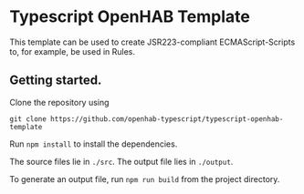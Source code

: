 # Typescript OpenHAB Template

This template can be used to create JSR223-compliant
ECMAScript-Scripts to, for example, be used in Rules.

## Getting started.
Clone the repository using 

`git clone https://github.com/openhab-typescript/typescript-openhab-template`

Run `npm install` to install the dependencies.

The source files lie in `./src`. The output file lies in `./output`.

To generate an output file, run `npm run build` from the project directory.